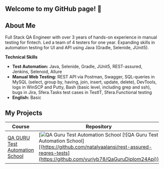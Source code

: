 ## Welcome to my GitHub page! 👋

## About Me
Full Stack QA Engineer with over 3 years of hands-on experience in manual testing for fintech. Led a team of 4 testers for one year. Expanding skills in automation testing for UI and API using
Java (Gradle, Selenide, JUnit5).

**Technical Skills**
+ **Test Automation:** Java, Selenide, Gradle, JUnit5, REST-assured, Jenkins, Selenoid, Allure
+ **Manual Web Testing:** REST API via Postman, Swagger, SQL-queries in MySQL (select, group by, having, join, insert, update, delete), DevTools, logs in WinSCP and Putty, Bash (basic level, including grep and ssh), bugs in Jira, Sfera.Tasks
test cases in TestIT, Sfera.Functional testing
+ **English:** Basic

## My Projects
| Course                                             | Repository                                                                                                                                                                                                                                                                                                                                                                                                                                                      | Certificate                                                          |
|----------------------------------------------------|-----------------------------------------------------------------------------------------------------------------------------------------------------------------------------------------------------------------------------------------------------------------------------------------------------------------------------------------------------------------------------------------------------------------------------------------------------------------|----------------------------------------------------------------------| 
| [QA GURU Test Automation School](https://qa.guru/) | [![QA Guru Test Automation School]([https://github.com/natalyaalansi/near-earth-object-tests](https://github.com/yuriyb78/QaGuruDiplom24)) [![QA Guru Test Automation School][(https://github.com/natalyaalansi/rest-assured-reqres-tests](https://github.com/yuriyb78/QaGuruDiplom24Api)) ||
